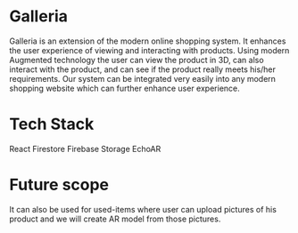 # Galleria
Galleria is an extension of the modern online shopping system. It enhances the user experience of viewing and interacting with products. Using modern Augmented technology the user can view the product in 3D, can also interact with the product, and can see if the product really meets his/her requirements. Our system can be integrated very easily into any modern shopping website which can further enhance user experience.

# Tech Stack
React
Firestore
Firebase Storage
EchoAR

# Future scope

It can also be used for used-items where user can upload pictures of his product and we will create AR model from those pictures.